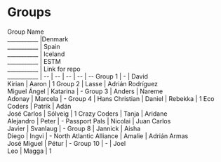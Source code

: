 # Groups

Group Name<br />___________ |Denmark<br />___________ | Spain<br />___________ | Iceland<br />___________ | ESTM<br />___________ | Link for repo<br />___________ |
 -- | -- | -- | -- | --
Group 1 | - | David<br />Kirian | Aaron | 1
Group 2 | Lasse | Adrián Rodríguez<br />Miguel Ángel | Katarina | -
Group 3 | Anders | Nareme<br />Adonay | Marcela | -
Group 4 | Hans Christian | Daniel | Rebekka | 1 
Eco Coders | Patrik | Adán<br />José Carlos | Sólveig | 1
Crazy Coders | Tanja | Aridane<br />Alejandro | Peter | -
Passport Pals | Nicolai | Juan Carlos<br />Javier | Svanlaug | -
Group 8 | Jannick | Aisha<br />Diego | Ingvi | -
North Atlantic Alliance | Amalie | Adrián Armas<br />José Miguel | Pétur | -
Group 10 | - | Joel<br />Leo | Magga | 1
